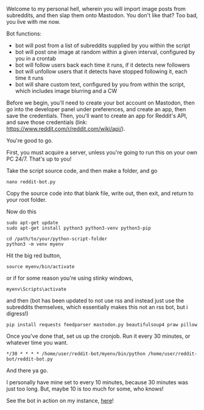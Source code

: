 Welcome to my personal hell, wherein you will import image posts from subreddits, and then slap them onto Mastodon. You don't like that? Too bad, you live with me now. 

Bot functions:
- bot will post from a list of subreddits supplied by you within the script
- bot will post one image at random within a given interval, configured by you in a crontab
- bot will follow users back each time it runs, if it detects new followers
- bot will unfollow users that it detects have stopped following it, each time it runs
- bot will share custom text, configured by you from within the script, which includes image blurring and a CW

Before we begin, you'll need to create your bot account on Mastodon, then go into the developer panel under preferences, and create an app, then save the credentials. Then, you'll want to create an app for Reddit's API, and save those credentials (link: https://www.reddit.com/r/reddit.com/wiki/api/).

You're good to go.

First, you must acquire a server, unless you're going to run this on your own PC 24/7. That's up to you!

Take the script source code, and then make a folder, and go

```
nano reddit-bot.py
```

Copy the source code into that blank file, write out, then exit, and return to your root folder.

Now do this

```
sudo apt-get update
sudo apt-get install python3 python3-venv python3-pip
```

```
cd /path/to/your/python-script-folder
python3 -m venv myenv
```
Hit the big red button,

```
source myenv/bin/activate
```

or if for some reason you're using stinky windows,

```
myenv\Scripts\activate
```

and then (bot has been updated to not use rss and instead just use the subreddits themselves, which essentially makes this not an rss bot, but i digress!)

```
pip install requests feedparser mastodon.py beautifulsoup4 praw pillow
```

Once you've done that, set us up the cronjob. Run it every 30 minutes, or whatever time you want.

```
*/30 * * * * /home/user/reddit-bot/myenv/bin/python /home/user/reddit-bot/reddit-bot.py
```

And there ya go.

I personally have mine set to every 10 minutes, because 30 minutes was just too long. But, maybe 10 is too much for some, who knows!

See the bot in action on my instance, [here](https://mkultra.monster/@net_run)!

